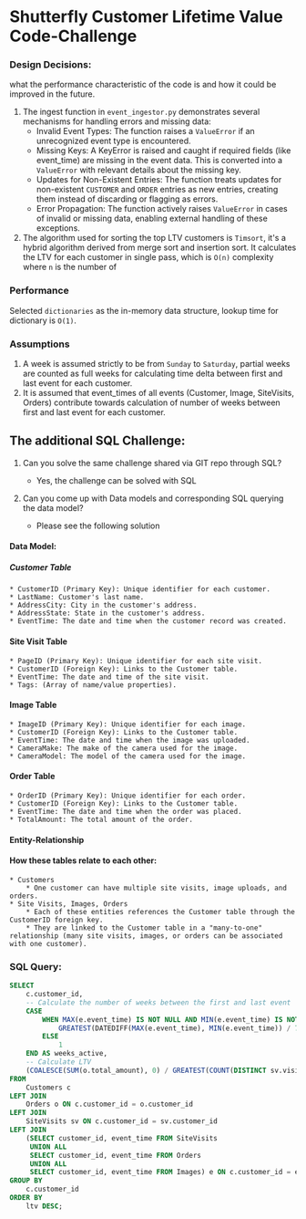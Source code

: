 # Shutterfly Customer Lifetime Value Code-Challenge

### Design Decisions:
what the performance characteristic of the code is and how it could be improved in the future.

1. The ingest function in `event_ingestor.py` demonstrates several mechanisms for handling errors and missing data:
    * Invalid Event Types: The function raises a `ValueError` if an unrecognized event type is encountered.
    * Missing Keys: A KeyError is raised and caught if required fields (like event_time) are missing in the event data. This is converted into a `ValueError` with relevant details about the missing key.
    * Updates for Non-Existent Entries: The function treats updates for non-existent `CUSTOMER` and `ORDER` entries as new entries, creating them instead of discarding or flagging as errors.
    * Error Propagation: The function actively raises `ValueError` in cases of invalid or missing data, enabling external handling of these exceptions.
2. The algorithm used for sorting the top LTV customers is `Timsort`, it's a hybrid algorithm derived from merge sort and insertion sort. It calculates the LTV for each customer in single pass, which is `O(n)` complexity where `n` is the number of 

### Performance
Selected `dictionaries` as the in-memory data structure, lookup time for dictionary is `O(1)`.


### Assumptions
1. A week is assumed strictly to be from `Sunday` to `Saturday`, partial weeks are counted as full weeks for calculating time delta between first and last event for each customer.
2. It is assumed that event_times of all events (Customer, Image, SiteVisits, Orders) contribute towards calculation of number of weeks between first and last event for each customer. 

## The additional SQL Challenge:

1. Can you solve the same challenge shared via GIT repo through SQL?
    * Yes, the challenge can be solved with SQL

2. Can you come up with Data models and corresponding SQL querying the data model?
    * Please see the following solution

#### Data Model:
##### Customer Table
    * CustomerID (Primary Key): Unique identifier for each customer.
    * LastName: Customer's last name.
    * AddressCity: City in the customer's address.
    * AddressState: State in the customer's address.
    * EventTime: The date and time when the customer record was created.

#### Site Visit Table
    * PageID (Primary Key): Unique identifier for each site visit.
    * CustomerID (Foreign Key): Links to the Customer table.
    * EventTime: The date and time of the site visit.
    * Tags: (Array of name/value properties).

#### Image Table
    * ImageID (Primary Key): Unique identifier for each image.
    * CustomerID (Foreign Key): Links to the Customer table.
    * EventTime: The date and time when the image was uploaded.
    * CameraMake: The make of the camera used for the image.
    * CameraModel: The model of the camera used for the image.

#### Order Table
    * OrderID (Primary Key): Unique identifier for each order.
    * CustomerID (Foreign Key): Links to the Customer table.
    * EventTime: The date and time when the order was placed.
    * TotalAmount: The total amount of the order.

#### Entity-Relationship 
#### How these tables relate to each other:
    * Customers
        * One customer can have multiple site visits, image uploads, and orders.
    * Site Visits, Images, Orders
        * Each of these entities references the Customer table through the CustomerID foreign key.
        * They are linked to the Customer table in a "many-to-one" relationship (many site visits, images, or orders can be associated with one customer).

### SQL Query:
```sql
SELECT 
    c.customer_id,
    -- Calculate the number of weeks between the first and last event
    CASE 
        WHEN MAX(e.event_time) IS NOT NULL AND MIN(e.event_time) IS NOT NULL THEN
            GREATEST(DATEDIFF(MAX(e.event_time), MIN(e.event_time)) / 7.0, 1)
        ELSE
            1
    END AS weeks_active,
    -- Calculate LTV
    (COALESCE(SUM(o.total_amount), 0) / GREATEST(COUNT(DISTINCT sv.visit_id), 1)) * 52 * 10 AS ltv
FROM 
    Customers c
LEFT JOIN 
    Orders o ON c.customer_id = o.customer_id
LEFT JOIN 
    SiteVisits sv ON c.customer_id = sv.customer_id
LEFT JOIN 
    (SELECT customer_id, event_time FROM SiteVisits
     UNION ALL
     SELECT customer_id, event_time FROM Orders
     UNION ALL
     SELECT customer_id, event_time FROM Images) e ON c.customer_id = e.customer_id
GROUP BY 
    c.customer_id
ORDER BY 
    ltv DESC;
```

